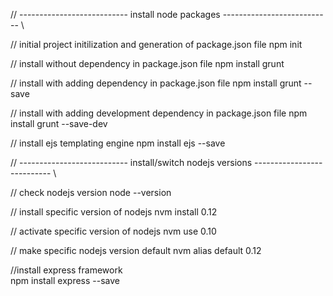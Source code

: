 // --------------------------- install node packages
--------------------------- \\

// initial project initilization and generation of package.json file npm
init

// install without dependency in package.json file npm install grunt

// install with adding dependency in package.json file npm install grunt
--save

// install with adding development dependency in package.json file npm
install grunt --save-dev

// install ejs templating engine npm install ejs --save

// --------------------------- install/switch nodejs versions
--------------------------- \\

// check nodejs version node --version

// install specific version of nodejs nvm install 0.12

// activate specific version of nodejs nvm use 0.10

// make specific nodejs version default nvm alias default 0.12

//install express framework\
npm install express --save
